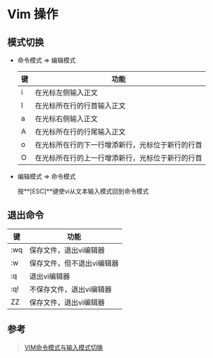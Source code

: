 # Vim 操作

## 模式切换
- 命令模式 => 编辑模式



  | **键** | **功能**                                         |
  | ------ | ------------------------------------------------ |
  | i      | 在光标左侧输入正文                               |
  | I      | 在光标所在行的行首输入正文                       |
  | a      | 在光标右侧输入正文                               |
  | A      | 在光标所在行的行尾输入正文                       |
  | o      | 在光标所在行的下一行增添新行，光标位于新行的行首 |
  | O      | 在光标所在行的上一行增添新行，光标位于新行的行首 |

- 编辑模式 => 命令模式

  按**[ESC]**键使vi从文本输入模式回到命令模式

## 退出命令

| **键** | **功能**                   |
| ------ | -------------------------- |
| :wq    | 保存文件，退出vi编辑器     |
| :w     | 保存文件，但不退出vi编辑器 |
| :q     | 退出vi编辑器               |
| :q!    | 不保存文件，退出vi编辑器   |
| ZZ     | 保存文件，退出vi编辑器     |

## 参考
> [VIM命令模式与输入模式切换](https://blog.csdn.net/jackalfly/article/details/7546878)

